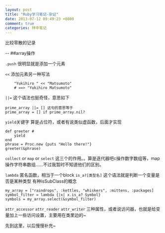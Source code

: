 ```yaml
---
layout: post
title: "Ruby学习笔记-杂记"
date: 2013-07-12 09:49:23 +0800
comment: true
categories: 林中笔记
---
```


比较零散的记录

--
##array操作

`.push` 很明显就是添加一个元素

`<<` 添加元素另一种写法

		"Yukihiro " << "Matsumoto"
		# ==> "Yukihiro Matsumoto"

`||=` 这个语法也挺奇怪，意思如下

	prime_array ||= [] 这句的意思等于 
	prime_array = [] if prime_array.nil?

`yield`关键字 算是占位符，或者有说类似虚函数，后面才实现

	def greeter #
	    yield
	end
	phrase = Proc.new {puts "Hello there!"}
	greeter(&phrase)
 
`collect` or `map` or `select` 这三个的作用。。算是迭代器吧c操作数字数组等，map操作字符串数组……不过我暂时不知道他们的区别。


`lambda` 匿名函数，相当于一个block 
`is_a?[类型名]` 这个语法就是判断一个变量是否是某种类型 有种isSubClass的概念 

	my_array = ["raindrops", :kettles, "whiskers", :mittens, :packages]
	symbol_filter = lambda {|x| x.is_a? Symbol}
	symbols = my_array.select(&symbol_filter)

`attr_accessor`  `attr_reader` `attr_writer` 三种属性，或者说访问器，也就是给变量加上一些访问设置，主要用在类里边的~

先到这里，以后慢慢补充~